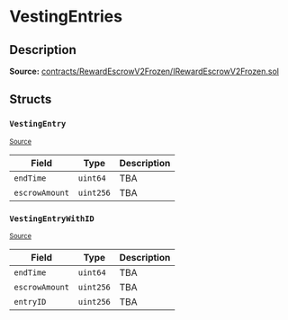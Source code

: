 # VestingEntries

## Description

**Source:** [contracts/RewardEscrowV2Frozen/IRewardEscrowV2Frozen.sol](https://github.com/Synthetixio/synthetix/tree/v2.84.4/contracts/RewardEscrowV2Frozen/IRewardEscrowV2Frozen.sol)

## Structs

### `VestingEntry`

<sub>[Source](https://github.com/Synthetixio/synthetix/tree/v2.84.4/contracts/RewardEscrowV2Frozen/IRewardEscrowV2Frozen.sol#L5)</sub>

| Field          | Type      | Description |
| -------------- | --------- | ----------- |
| `endTime`      | `uint64`  | TBA         |
| `escrowAmount` | `uint256` | TBA         |

### `VestingEntryWithID`

<sub>[Source](https://github.com/Synthetixio/synthetix/tree/v2.84.4/contracts/RewardEscrowV2Frozen/IRewardEscrowV2Frozen.sol#L9)</sub>

| Field          | Type      | Description |
| -------------- | --------- | ----------- |
| `endTime`      | `uint64`  | TBA         |
| `escrowAmount` | `uint256` | TBA         |
| `entryID`      | `uint256` | TBA         |
